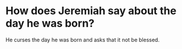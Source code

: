 # How does Jeremiah say about the day he was born?

He curses the day he was born and asks that it not be blessed.
